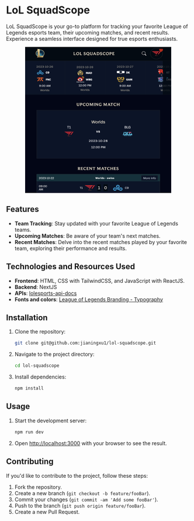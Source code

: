 # LoL SquadScope
LoL SquadScope is your go-to platform for tracking your favorite League of Legends esports team, their upcoming matches, and recent results. Experience a seamless interface designed for true esports enthusiasts.

<div align="center">
  <img width="400" height="400" alt="Preview of the Squadscope page" src="https://github.com/huiyuan12/Lol/blob/main/public/img/squadscope-preview.png">
</div>

## Features

- **Team Tracking**: Stay updated with your favorite League of Legends teams.
- **Upcoming Matches**: Be aware of your team's next matches.
- **Recent Matches**: Delve into the recent matches played by your favorite team, exploring their performance and results.

## Technologies and Resources Used

- **Frontend**: HTML, CSS with TailwindCSS, and JavaScript with ReactJS.
- **Backend**: NextJS
- **APIs**: [lolesports-api-docs](https://vickz84259.github.io/lolesports-api-docs/)
- **Fonts and colors**: [League of Legends Branding - Typography](https://brand.riotgames.com/en-us/league-of-legends/typography/)

## Installation

1. Clone the repository:
    ```bash
    git clone git@github.com:jianingxu1/lol-squadscope.git
    ```
2. Navigate to the project directory:
    ```bash
    cd lol-squadscope
    ```
3. Install dependencies:
    ```bash
    npm install
    ```

## Usage

1. Start the development server:
    ```bash
    npm run dev
    ```
2. Open [http://localhost:3000](http://localhost:3000) with your browser to see the result.

## Contributing

If you'd like to contribute to the project, follow these steps:

1. Fork the repository.
2. Create a new branch (`git checkout -b feature/fooBar`).
3. Commit your changes (`git commit -am 'Add some fooBar'`).
4. Push to the branch (`git push origin feature/fooBar`).
5. Create a new Pull Request.
